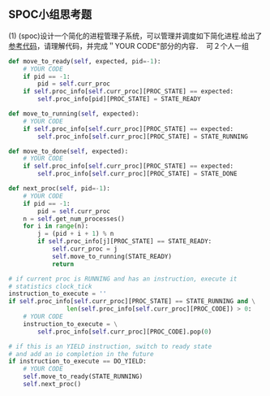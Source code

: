 ## SPOC小组思考题

(1) (spoc)设计一个简化的进程管理子系统，可以管理并调度如下简化进程.给出了[参考代码](https://github.com/chyyuu/ucore_lab/blob/master/related_info/lab4/process-concept-homework.py)，请理解代码，并完成＂YOUR CODE"部分的内容．　可２个人一组

```python
def move_to_ready(self, expected, pid=-1):
    # YOUR CODE
    if pid == -1:
        pid = self.curr_proc
    if self.proc_info[self.curr_proc][PROC_STATE] == expected:
        self.proc_info[pid][PROC_STATE] = STATE_READY
```

```python
def move_to_running(self, expected):
    # YOUR CODE
    if self.proc_info[self.curr_proc][PROC_STATE] == expected:
        self.proc_info[self.curr_proc][PROC_STATE] = STATE_RUNNING
```

```python
def move_to_done(self, expected):
    # YOUR CODE
    if self.proc_info[self.curr_proc][PROC_STATE] == expected:
        self.proc_info[self.curr_proc][PROC_STATE] = STATE_DONE
```

```python
def next_proc(self, pid=-1):
    # YOUR CODE
    if pid == -1:
        pid = self.curr_proc
    n = self.get_num_processes()
    for i in range(n):
        j = (pid + i + 1) % n
        if self.proc_info[j][PROC_STATE] == STATE_READY:
            self.curr_proc = j
            self.move_to_running(STATE_READY)
            return
```

```python
# if current proc is RUNNING and has an instruction, execute it
# statistics clock_tick
instruction_to_execute = ''
if self.proc_info[self.curr_proc][PROC_STATE] == STATE_RUNNING and \
                len(self.proc_info[self.curr_proc][PROC_CODE]) > 0:
    # YOUR CODE
    instruction_to_execute = \
        self.proc_info[self.curr_proc][PROC_CODE].pop(0)
```

```python
# if this is an YIELD instruction, switch to ready state
# and add an io completion in the future
if instruction_to_execute == DO_YIELD:
    # YOUR CODE
    self.move_to_ready(STATE_RUNNING)
    self.next_proc()
```

